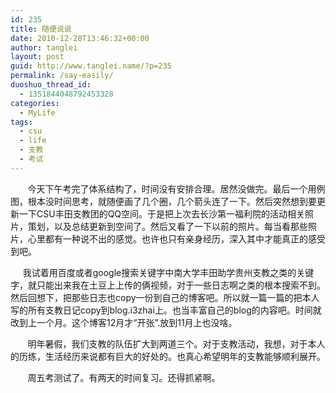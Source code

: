```yaml
---
id: 235
title: 随便说说
date: 2010-12-28T13:46:32+00:00
author: tanglei
layout: post
guid: http://www.tanglei.name/?p=235
permalink: /say-easily/
duoshuo_thread_id:
  - 1351844048792453328
categories:
  - MyLife
tags:
  - csu
  - life
  - 支教
  - 考试
---
```

       今天下午考完了体系结构了，时间没有安排合理。居然没做完。最后一个用例图，根本没时间思考，就随便画了几个圈，几个箭头连了一下。然后突然想到要更新一下CSU丰田支教团的QQ空间。于是把上次去长沙第一福利院的活动相关照片，策划，以及总结更新到空间了。然后又看了一下以前的照片。每当看那些照片，心里都有一种说不出的感觉。也许也只有亲身经历，深入其中才能真正的感受到吧。

     我试着用百度或者google搜索关键字中南大学丰田助学贵州支教之类的关键字，就只能出来我在土豆上上传的俩视频，对于一些日志啊之类的根本搜索不到。然后回想下，把那些日志也copy一份到自己的博客吧。所以就一篇一篇的把本人写的所有支教日记copy到blog.i3zhai上。也当丰富自己的blog的内容吧。时间就改到上一个月。这个博客12月才“开张”.放到11月上也没啥。

       明年暑假，我们支教的队伍扩大到两道三个。对于支教活动，我想，对于本人的历练，生活经历来说都有巨大的好处的。也真心希望明年的支教能够顺利展开。

       周五考测试了。有两天的时间复习。还得抓紧啊。